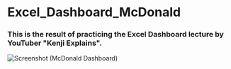 # Excel_Dashboard_McDonald
### This is the result of practicing the Excel Dashboard lecture by YouTuber "Kenji Explains".
![Screenshot (McDonald Dashboard)](https://github.com/user-attachments/assets/78139e92-0465-478d-aa6e-036d8b5c6abc)
